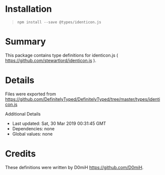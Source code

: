 # Installation
> `npm install --save @types/identicon.js`

# Summary
This package contains type definitions for identicon.js ( https://github.com/stewartlord/identicon.js ).

# Details
Files were exported from https://github.com/DefinitelyTyped/DefinitelyTyped/tree/master/types/identicon.js

Additional Details
 * Last updated: Sat, 30 Mar 2019 00:31:45 GMT
 * Dependencies: none
 * Global values: none

# Credits
These definitions were written by D0miH <https://github.com/D0miH>.
